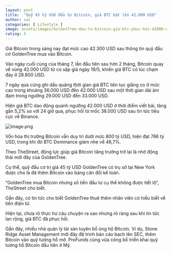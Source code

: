 ```yaml
---
layout: post
title:  "Quỹ 45 tỷ USD đầu tư Bitcoin, giá BTC bật lên 42.000 USD"
author: sal
categories: [ Lifestyle ]
image: assets/images/GoldenTree-dau-tu-bitcoin-gia-btc-phuc-hoi-42000-usd-632x420.jpg
rating: 5
---
```


Giá Bitcoin trong sáng nay đạt mức cao 42.300 USD sau thông tin quỹ đầu cơ GoldenTree mua vào Bitcoin.

Vào ngày cuối cùng của tháng 7, lần đầu tiên sau hơn 2 tháng, Bitcoin quay về vùng 42.000 USD từ cú sập giá ngày 19/5, khiến giá BTC có lúc chạm đáy ở 28.800 USD.

7 ngày qua cũng ghi dấu quãng thời gian giá BTC liên tục giằng co ở mức cao trong khoảng 36.000 USD đến 42.000 USD sau một thời gian dài ảm đạm trong ngưỡng 29.000 USD đến 33.000 USD.

Hiện giá BTC dao động quanh ngưỡng 42.000 USD ở thời điểm viết bài, tăng gần 5,2% so với 24 giờ qua, phục hồi từ mốc 38.000 USD sau tin tức tiêu cực về Binance.

![image.png](https://blogtienao.com/wp-content/uploads/2021/07/bieu-do-gia-btc-5591.jpg)

Vốn hóa thị trường Bitcoin vẫn duy trì dưới mức 800 tỷ USD, hiện đạt 786 tỷ USD, trong khi đó BTC Dominance giảm nhẹ về 46,7%.

Theo TheStreet, động lực giúp giá Bitcoin tăng trưởng trở lại là nhờ động thái mới đây của GoldenTree.

Cụ thể, quỹ đầu cơ trị giá 45 tỷ USD GoldenTree có trụ sở tại New York được cho là đã thêm Bitcoin vào bảng cân đối kế toán.

“GoldenTree mua Bitcoin nhưng số tiền đầu tư cụ thể không được tiết lộ”, TheStreet cho biết.

Gần đây, có tin tức cho biết GoldenTree thuê thêm nhân viên có hiểu biết về tiền điện tử.

Hiện tại, chưa rõ thực hư câu chuyện ra sao nhưng rõ ràng sau khi tin tức lan rộng, giá BTC đã phục hồi.

Gần đây, nhiều nhà quản lý tài sản tuyên bố ủng hộ Bitcoin. Ví dụ, Stone Ridge Asset Management mới đây đệ trình bản cáo bạch lên SEC, thêm Bitcoin vào quỹ tương hỗ mở. ProFunds cũng vừa công bố triển khai quỹ tương hỗ Bitcoin đầu tiên ở Mỹ.


